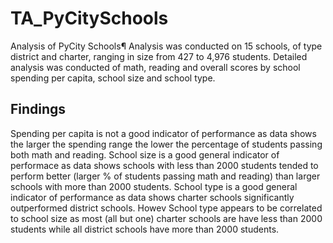 # TA_PyCitySchools

Analysis of PyCity Schools¶
Analysis was conducted on 15 schools, of type district and charter, ranging in size from 427 to 4,976 students. Detailed analysis was conducted of math, reading and overall scores by school spending per capita, school size and school type.

## Findings
Spending per capita is not a good indicator of performance as data shows the larger the spending range the lower the percentage of students passing both math and reading.
School size is a good general indicator of performace as data shows schools with less than 2000 students tended to perform better (larger % of students passing math and reading) than larger schools with more than 2000 students.
School type is a good general indicator of performance as data shows charter schools significantly outperformed district schools. Howev
School type appears to be correlated to school size as most (all but one) charter schools are have less than 2000 students while all district schools have more than 2000 students.
